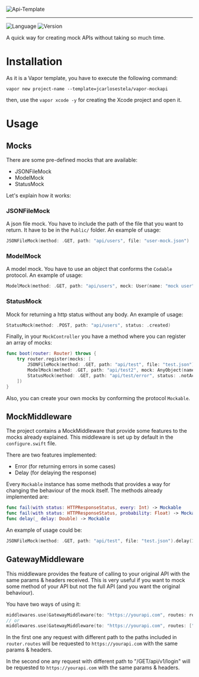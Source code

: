 ![Api-Template](https://user-images.githubusercontent.com/1342803/36623515-7293b4ec-18d3-11e8-85ab-4e2f8fb38fbd.png)

----

![Language](https://img.shields.io/badge/Language-Swift-orange.svg)
![Version](https://img.shields.io/badge/version-1.0.1-blue.svg)

A quick way for creating mock APIs without taking so much time.

# Installation

As it is a Vapor template, you have to execute the following command:

`vapor new project-name --template=jcarlosestela/vapor-mockapi`

then, use the `vapor xcode -y` for creating the Xcode project and open it.

# Usage

## Mocks

There are some pre-defined mocks that are available:

* JSONFileMock
* ModelMock
* StatusMock

Let's explain how it works:

### JSONFileMock

A json file mock. You have to include the path of the file that you want to return. It have to be in the `Public/` folder. An example of usage:

```swift
JSONFileMock(method: .GET, path: "api/users", file: "user-mock.json")
```

### ModelMock

A model mock. You have to use an object that conforms the `Codable` protocol. An example of usage:

```swift
ModelMock(method: .GET, path: "api/users", mock: User(name: "mock user"))
```

### StatusMock

Mock for returning a http status without any body. An example of usage:

```swift
StatusMock(method: .POST, path: "api/users", status: .created)
```

Finally, in your `MockController` you have a method where you can register an array of mocks:

```swift
func boot(router: Router) throws {
    try router.register(mocks: [
        JSONFileMock(method: .GET, path: "api/test", file: "test.json"),
        ModelMock(method: .GET, path: "api/test2", mock: AnyObject(name: "test")),
        StatusMock(method: .GET, path: "api/test/error", status: .notAcceptable)
    ])
}
```

Also, you can create your own mocks by conforming the protocol `Mockable`.

## MockMiddleware

The project contains a MockMiddleware that provide some features to the mocks already explained. This middleware is set up by default in the `configure.swift` file.

There are two features implemented:

* Error (for returning errors in some cases)
* Delay (for delaying the response)

Every `Mockable` instance has some methods that provides a way for changing the behaviour of the mock itself. The methods already implemented are:

```swift
func fail(with status: HTTPResponseStatus, every: Int) -> Mockable
func fail(with status: HTTPResponseStatus, probability: Float) -> Mockable
func delay(_ delay: Double) -> Mockable
```

An example of usage could be:

```swift
JSONFileMock(method: .GET, path: "api/test", file: "test.json").delay(1.0).fail(with: .badRequest, every: 1)
```

## GatewayMiddleware

This middleware provides the feature of calling to your original API with the same params & headers received. This is very useful if you want to mock some method of your API but not the full API (and you want the original behaviour).  

You have two ways of using it:

```swift
middlewares.use(GatewayMiddleware(to: "https://yourapi.com", routes: router.routes))
// or
middlewares.use(GatewayMiddleware(to: "https://yourapi.com", routes: ["/GET/api/v1/login"]))
```

In the first one any request with different path to the paths included in `router.routes` will be requested to `https://yourapi.com` with the same params & headers. 

In the second one any request with different path to "/GET/api/v1/login" will be requested to `https://yourapi.com` with the same params & headers.